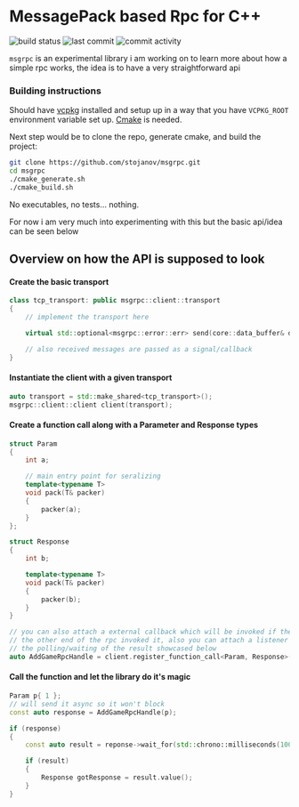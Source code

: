 # MessagePack based Rpc for C++
![build status](https://github.com/stojanov/msgrpc/actions/workflows/main.yml/badge.svg)
![last commit](https://img.shields.io/github/last-commit/stojanov/msgrpc)
![commit activity](https://img.shields.io/github/commit-activity/m/stojanov/msgrpc)


`msgrpc` is an experimental library i am working on to learn more about how a simple rpc works,
the idea is to have a very straightforward api

### Building instructions

Should have [vcpkg](https://github.com/microsoft/vcpkg) installed and setup up in a way that you have `VCPKG_ROOT` environment variable set up.
[Cmake](https://cmake.org) is needed.


Next step would be to clone the repo, generate cmake, and build the project:

```bash
git clone https://github.com/stojanov/msgrpc.git
cd msgrpc
./cmake_generate.sh
./cmake_build.sh
```

No executables, no tests... nothing.

For now i am very much into experimenting with this but the basic api/idea can be seen below

## Overview on how the API is supposed to look
#### Create the basic transport
```C++
class tcp_transport: public msgrpc::client::transport
{
    // implement the transport here

    virtual std::optional<msgrpc::error::err> send(core::data_buffer& data) override;

    // also received messages are passed as a signal/callback
}
```

#### Instantiate the client with a given transport
```C++
auto transport = std::make_shared<tcp_transport>();
msgrpc::client::client client(transport);
```

#### Create a function call along with a Parameter and Response types


```C++
struct Param
{
    int a;

    // main entry point for seralizing
    template<typename T>
    void pack(T& packer)
    {
        packer(a);
    }
};

struct Response
{
    int b;

    template<typename T>
    void pack(T& packer)
    {
        packer(b);
    }
}

// you can also attach a external callback which will be invoked if the client/server on 
// the other end of the rpc invoked it, also you can attach a listener to this to not have
// the polling/waiting of the result showcased below
auto AddGameRpcHandle = client.register_function_call<Param, Response>("AddGame", nullptr);
```

#### Call the function and let the library do it's magic

```C++
Param p{ 1 };
// will send it async so it won't block
const auto response = AddGameRpcHandle(p);

if (response)
{
    const auto result = reponse->wait_for(std::chrono::milliseconds(100));

    if (result)
    {
        Response gotResponse = result.value();
    }
}
```
